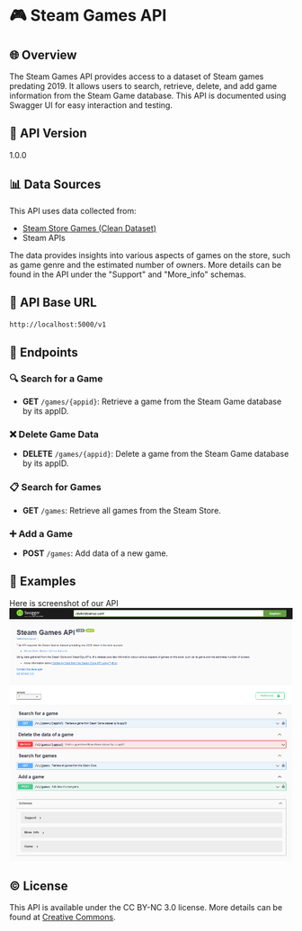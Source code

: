 
# 🎮 Steam Games API

## 🌐 Overview

The Steam Games API provides access to a dataset of Steam games predating 2019. It allows users to search, retrieve, delete, and add game information from the Steam Game database. This API is documented using Swagger UI for easy interaction and testing.

## 📌 API Version

1.0.0

## 📊 Data Sources

This API uses data collected from:
- [Steam Store Games (Clean Dataset)](https://www.kaggle.com/datasets/nikdavis/steam-store-games)
- Steam APIs

The data provides insights into various aspects of games on the store, such as game genre and the estimated number of owners. More details can be found in the API under the "Support" and "More_info" schemas.

## 🔗 API Base URL

`http://localhost:5000/v1`

## 📡 Endpoints

### 🔍 Search for a Game

- **GET** `/games/{appid}`: Retrieve a game from the Steam Game database by its appID.

### ❌ Delete Game Data

- **DELETE** `/games/{appid}`: Delete a game from the Steam Game database by its appID.

### 📋 Search for Games

- **GET** `/games`: Retrieve all games from the Steam Store.

### ➕ Add a Game

- **POST** `/games`: Add data of a new game.

## 📝 Examples

Here is screenshot of our API
![Example Image](img/swagger.png)

## ©️ License

This API is available under the CC BY-NC 3.0 license. More details can be found at [Creative Commons](https://creativecommons.org/licenses/by-nc/3.0/).
